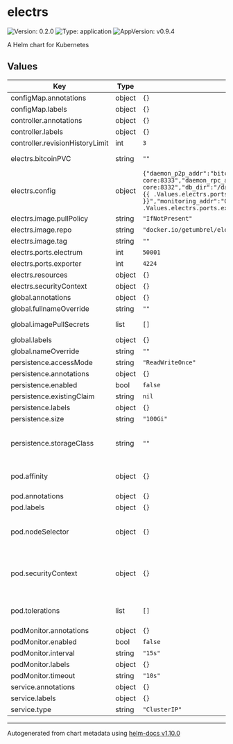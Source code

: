 # electrs

![Version: 0.2.0](https://img.shields.io/badge/Version-0.2.0-informational?style=flat-square) ![Type: application](https://img.shields.io/badge/Type-application-informational?style=flat-square) ![AppVersion: v0.9.4](https://img.shields.io/badge/AppVersion-v0.9.4-informational?style=flat-square)

A Helm chart for Kubernetes

## Values

| Key | Type | Default | Description |
|-----|------|---------|-------------|
| configMap.annotations | object | `{}` | Set configMap annotations. Helm templates can be used. |
| configMap.labels | object | `{}` | Set configMap labels. Helm templates can be used. |
| controller.annotations | object | `{}` | Configure the statefulset annotations. Helm templates can be used. |
| controller.labels | object | `{}` | Configure the statefulset labels. Helm templates can be used. |
| controller.revisionHistoryLimit | int | `3` | ReplicaSet revision history limit. |
| electrs.bitcoinPVC | string | `""` | Set the name of the PVC used by the bitcoin daemon. If set, it will be mounted into the electrs container. |
| electrs.config | object | `{"daemon_p2p_addr":"bitcoin-core:8333","daemon_rpc_addr":"bitcoin-core:8332","db_dir":"/data","electrum_rpc_addr":"0.0.0.0:{{ .Values.electrs.ports.electrum }}","monitoring_addr":"0.0.0.0:{{ .Values.electrs.ports.exporter }}","network":"bitcoin"}` | electrs config file settings. Helm templates can be used. See schema at https://github.com/romanz/electrs/blob/master/internal/config_specification.toml |
| electrs.image.pullPolicy | string | `"IfNotPresent"` | Configure electrs image pull policy |
| electrs.image.repo | string | `"docker.io/getumbrel/electrs"` | Configure electrs image repo |
| electrs.image.tag | string | `""` | Configure electrs image tag, defaults to .Chart.AppVersion |
| electrs.ports.electrum | int | `50001` | Configure electrum address and port |
| electrs.ports.exporter | int | `4224` | Configure exporter address and port |
| electrs.resources | object | `{}` | Configure pod resources. |
| electrs.securityContext | object | `{}` | Configure the Security Context. |
| global.annotations | object | `{}` | Set additional global annotations. Helm templates can be used. |
| global.fullnameOverride | string | `""` | Set the entire name definition. |
| global.imagePullSecrets | list | `[]` | Set image pull secrets. More info: https://kubernetes.io/docs/tasks/configure-pod-container/pull-image-private-registry/ |
| global.labels | object | `{}` | Set additional global labels. Helm templates can be used. |
| global.nameOverride | string | `""` | Set an override for the prefix of the fullname. |
| persistence.accessMode | string | `"ReadWriteOnce"` | The desired access modes the volume should have. |
| persistence.annotations | object | `{}` | Configure the persistence annotations. Helm templates can be used. |
| persistence.enabled | bool | `false` | Toggle the creation of a persistent volume. |
| persistence.existingClaim | string | `nil` | Optionally mount an existing persistent volume claim. |
| persistence.labels | object | `{}` | Configure the persistence labels. Helm templates can be used. |
| persistence.size | string | `"100Gi"` | Size of the persistent volume. |
| persistence.storageClass | string | `""` | Persistent Volume Storage Class. If defined, storageClassName: <storageClass>. If set to "-", storageClassName: "", which disables dynamic provisioning. If undefined (the default) or set to null, no storageClassName spec is set, choosing the default provisioner.  (gp2 on AWS, standard on GKE, AWS & OpenStack). |
| pod.affinity | object | `{}` | Affinity is a group of affinity scheduling rules. More info: https://kubernetes.io/docs/reference/generated/kubernetes-api/v1.23/#affinity-v1-core |
| pod.annotations | object | `{}` | Set pod annotations. Helm templates can be used. |
| pod.labels | object | `{}` | Set pod labels. Helm templates can be used. |
| pod.nodeSelector | object | `{}` | NodeSelector is a selector which must be true for the pod to fit on a node. Selector which must match a node's labels for the pod to be scheduled on that node. More info: https://kubernetes.io/docs/concepts/configuration/assign-pod-node/ |
| pod.securityContext | object | `{}` | SecurityContext holds pod-level security attributes and common container settings. Optional: Defaults to empty. See type description for default values of each field. More info: https://kubernetes.io/docs/reference/generated/kubernetes-api/v1.23/#podsecuritycontext-v1-core |
| pod.tolerations | list | `[]` | If specified, the pod's tolerations. More info: https://kubernetes.io/docs/reference/generated/kubernetes-api/v1.23/#toleration-v1-core |
| podMonitor.annotations | object | `{}` | Set pod annotations. Helm templates can be used. |
| podMonitor.enabled | bool | `false` | Create the PodMonitor resource. |
| podMonitor.interval | string | `"15s"` | scrape interval. |
| podMonitor.labels | object | `{}` | Set pod labels. Helm templates can be used. |
| podMonitor.timeout | string | `"10s"` | scrape timeout. |
| service.annotations | object | `{}` | Configure the service annotations. Helm templates can be used. |
| service.labels | object | `{}` | Configure the service labels. Helm templates can be used. |
| service.type | string | `"ClusterIP"` | Configure service type. |

----------------------------------------------
Autogenerated from chart metadata using [helm-docs v1.10.0](https://github.com/norwoodj/helm-docs/releases/v1.10.0)
